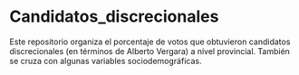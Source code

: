 # Candidatos_discrecionales
Este repositorio organiza el porcentaje de votos que obtuvieron candidatos discrecionales (en términos de Alberto Vergara) a nivel provincial. También se cruza con algunas variables sociodemográficas. 
